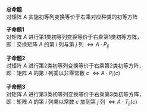 **总命题**  
对矩阵 $A$ 实施初等列变换等价于右乘对应种类的初等方阵  
  
**子命题1**  
对矩阵 $A$ 进行第1类初等列变换等价于右乘第1类初等方阵，  
即：交换矩阵 $A$ 的第 $i$ 列与第 $j$ 列 $\Leftrightarrow A\cdot P_{ij}$   
  
**子命题2**  
对矩阵 $A$ 进行第2类初等列变换等价于右乘第2类初等方阵，  
即：矩阵 $A$ 的第 $i$ 列乘以非零常数 $c$  $\Leftrightarrow A\cdot P_i(c)$   
  
**子命题3**  
对矩阵 $A$ 进行第3类初等列变换等价于右乘第3类初等方阵，  
即：矩阵 $A$ 的第 $i$ 列乘以常数 $c$ 加到第 $j$ 列 $\Leftrightarrow A\cdot T_{ji}(c)$   
